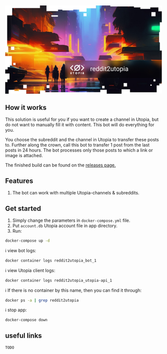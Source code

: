 ![logo](logo.jpg)

## How it works

This solution is useful for you if you want to create a channel in Utopia, but do not want to manually fill it with content. This bot will do everything for you.

You choose the subreddit and the channel in Utopia to transfer these posts to. Further along the crown, call this bot to transfer 1 post from the last posts in 24 hours.
The bot processes only those posts to which a link or image is attached.

The finished build can be found on the [releases page.](releases)

## Features

1. The bot can work with multiple Utopia-channels & subreddits.

## Get started

1. Simply change the parameters in `docker-compose.yml` file.
2. Put `account.db` Utopia account file in app directory.
3. Run:

```bash
docker-compose up -d
```

:information_source: view bot logs:

```bash
docker container logs reddit2utopia_bot_1
```

:information_source: view Utopia client logs:

```bash
docker container logs reddit2utopia_utopia-api_1
```

:information_source: If there is no container by this name, then you can find it through:

```bash
docker ps -a | grep reddit2utopia
```

:information_source: stop app:

```bash
docker-compose down
```

## useful links

```
TODO
```
